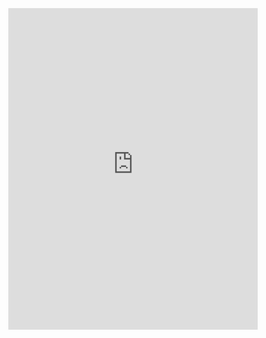 <iframe src="https://notfound-static.fwebservices.be/404/index.html?&amp;key=b6d794295842ecd1ac65d74989953066" width="100%" height="650" frameborder="0"></iframe>
